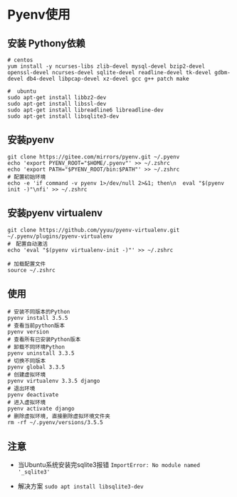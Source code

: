 # Pyenv使用

## 安装 Pythony依赖

``` shell
# centos
yum install -y ncurses-libs zlib-devel mysql-devel bzip2-devel openssl-devel ncurses-devel sqlite-devel readline-devel tk-devel gdbm-devel db4-devel libpcap-devel xz-devel gcc g++ patch make

#  ubuntu
sudo apt-get install libbz2-dev
sudo apt-get install libssl-dev
sudo apt-get install libreadline6 libreadline-dev
sudo apt-get install libsqlite3-dev
```

## 安装pyenv

``` shell
git clone https://gitee.com/mirrors/pyenv.git ~/.pyenv
echo 'export PYENV_ROOT="$HOME/.pyenv"' >> ~/.zshrc
echo 'export PATH="$PYENV_ROOT/bin:$PATH"' >> ~/.zshrc
# 配置初始环境
echo -e 'if command -v pyenv 1>/dev/null 2>&1; then\n  eval "$(pyenv init -)"\nfi' >> ~/.zshrc
```

## 安装pyenv virtualenv

``` shell
git clone https://github.com/yyuu/pyenv-virtualenv.git ~/.pyenv/plugins/pyenv-virtualenv
#　配置自动激活
echo 'eval "$(pyenv virtualenv-init -)"' >> ~/.zshrc

# 加载配置文件
source ~/.zshrc
```

## 使用

``` shell
# 安装不同版本的Python
pyenv install 3.5.5
# 查看当前python版本
pyenv version
# 查看所有已安装Python版本
# 卸载不同环境Python
pyenv uninstall 3.3.5
# 切换不同版本
pyenv global 3.3.5
# 创建虚拟环境
pyenv virtualenv 3.3.5 django
# 退出环境
pyenv deactivate
# 进入虚拟环境
pyenv activate django
# 删除虚拟环境, 直接删除虚拟环境文件夹
rm -rf ~/.pyenv/versions/3.5.5
```

## 注意

- 当Ubuntu系统安装完sqlite3报错
    `ImportError: No module named '_sqlite3'`

- 解决方案
    `sudo apt install libsqlite3-dev`
